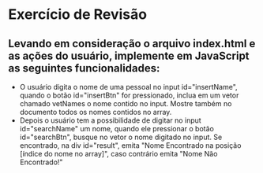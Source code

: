 # Exercício de Revisão
## Levando em consideração o arquivo index.html e as ações do usuário, implemente em JavaScript as seguintes funcionalidades:
* O usuário digita o nome de uma pessoal no input id="insertName", quando o botão id="insertBtn" for pressionado, inclua em um vetor chamado vetNames o nome contido no input. Mostre também no documento todos os nomes contidos no array.
* Depois o usuário tem a possibilidade de digitar no input id="searchName" um nome, quando ele pressionar o botão id="searchBtn", busque no vetor o nome digitado no input. Se encontrado, na div id="result", emita "Nome Encontrado na posição [índice do nome no array]", caso contrário emita "Nome Não Encontrado!" 